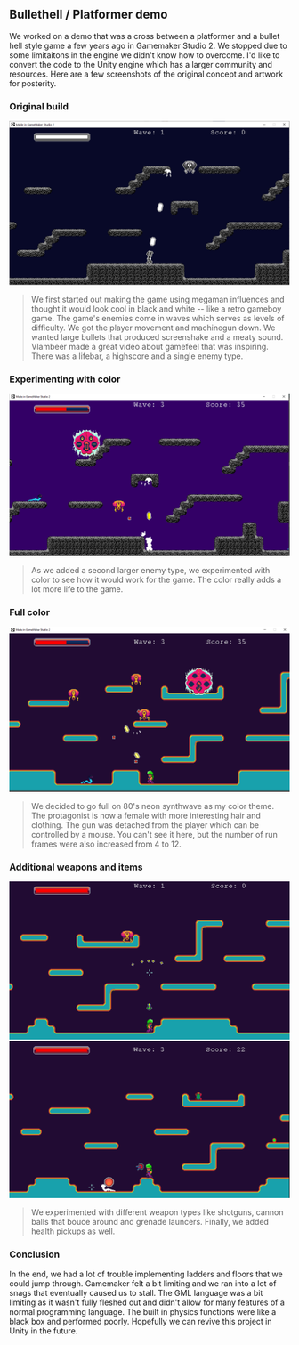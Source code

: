 ## Bullethell / Platformer demo

We worked on a demo that was a cross between a platformer and a bullet hell style game a few years ago in Gamemaker Studio 2. We stopped due to some limitaitons in the engine we didn't know how to overcome. I'd like to convert the code to the Unity engine which has a larger community and resources. Here are a few screenshots of the original concept and artwork for posterity.

### Original build

![image](imgs/original.png)

>We first started out making the game using megaman influences and thought it would look cool in black and white -- like a retro gameboy game. The game's enemies come in waves which serves as levels of difficulty. We got the player movement and machinegun down.  We wanted large bullets that produced screenshake and a meaty sound. Vlambeer made a great video about gamefeel that was inspiring. There was a lifebar, a highscore and a single enemy type.   

### Experimenting with color

![image](imgs/conversion.png)

>As we added a second larger enemy type, we experimented with color to see how it would work for the game. The color really adds a lot more life to the game.

### Full color

![image](imgs/machinegun.png)

>We decided to go full on 80's neon synthwave as my color theme. The protagonist is now a female with more interesting hair and clothing. The gun was detached from the player which can be controlled by a mouse. You can't see it here, but the number of run frames were also increased from 4 to 12.

### Additional weapons and items

![image](imgs/shotgun.png)
![image](imgs/cannon.png)

>We experimented with different weapon types like shotguns, cannon balls that bouce around and grenade launcers. Finally, we added health pickups as well.

### Conclusion

In the end, we had a lot of trouble implementing ladders and floors that we could jump through. Gamemaker felt a bit limiting and we ran into a lot of snags that eventually caused us to stall. The GML language was a bit limiting as it wasn't fully fleshed out and didn't allow for many features of a normal programming language. The built in physics functions were like a black box and performed poorly. Hopefully we can revive this project in Unity in the future.
